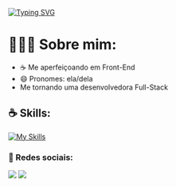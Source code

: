 [![Typing SVG](https://readme-typing-svg.demolab.com?font=Fira+Code&duration=4000&pause=500&width=435&lines=Olá!+%F0%9F%91%8B;Pode+me+chamar+de+Hink!+%F0%9F%98%81;Sou+desenvolvedora+Full-Stack;E+sou+apaixonada+por+Programação+%3C3)](https://git.io/typing-svg)

<h1>👩🏽‍💻 Sobre mim: </h1>

- ☕ Me aperfeiçoando em Front-End
- 😄 Pronomes: ela/dela
- Me tornando uma desenvolvedora Full-Stack

<div><h2>☕ Skills: </h2>
  
[![My Skills](https://skillicons.dev/icons?i=html,css,js,java,git)](https://skillicons.dev)

</div>
<div><h3>📱 Redes sociais: </h3>
  
  <a href="https://www.instagram.com/kiv.hink/" target="_blank"><img src="https://img.shields.io/badge/-Instagram-%23E4405F?style=for-the-badge&logo=instagram&logoColor=white" target="_blank"></a>
  <a href = "mailto:contato.hinkons.trabalho@gmail.com"><img src="https://img.shields.io/badge/-Gmail-%23333?style=for-the-badge&logo=gmail&logoColor=white" target="_blank"></a>
</div>
